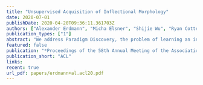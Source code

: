 ```yaml
---
title: "Unsupervised Acquisition of Inflectional Morphology"
date: 2020-07-01
publishDate: 2020-04-20T09:36:11.361703Z
authors: ["Alexander Erdmann", "Micha Elsner", "Shijie Wu", "Ryan Cotterell", "Nizar Habash"]
publication_types: ["1"]
abstract: "We address Paradigm Discovery, the problem of learning an inflectional system from raw corpus data alone. Using currently available resources, we present a framework for performing and evaluating this challenging task across a variety of languages. We propose a baseline system which uses embeddings and sequence alignment to cluster word forms by paradigm membership and by morphosyntactic properties. Then it uses a transformer to predict forms to fill any empty paradigm cells. Performance is better on clustering by paradigms than by morphosyntactic properties, while cell filling is most difficult. Our analysis suggests multiple inflection classes is the most pressing challenge for future work."
featured: false
publication: "*Proceedings of the 58th Annual Meeting of the Association for Computational Linguistics*"
publication_short: "ACL"
links:
recent: true
url_pdf: papers/erdmann+al.acl20.pdf
---
```


